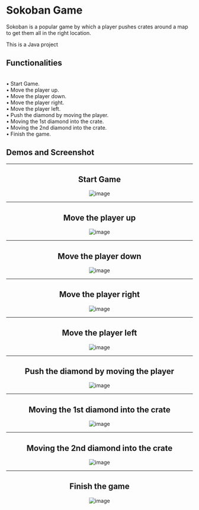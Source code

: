 # Sokoban Game

Sokoban is a popular game by which a player pushes crates around a map to get them all in the right location.

This is a Java project

## Functionalities

<br> • Start Game.
<br> • Move the player up.
<br> • Move the player down.
<br> • Move the player right.
<br> • Move the player left.
<br> • Push the diamond by moving the player.
<br> • Moving the 1st diamond into the crate.
<br> • Moving the 2nd diamond into the crate.
<br> • Finish the game.

## Demos and Screenshot

---

<div align="center">
  <h2>Start Game</h2>
<img src="images/1. Sokoban start.png" alt="image">
</div>

---

<div align="center">
  <h2>Move the player up</h2>
<img src="images/2. move the player up.png" alt="image">
</div>

---

<div align="center">
  <h2>Move the player down</h2>
<img src="images/3. Move the player down.png" alt="image">
</div>

---

<div align="center">
  <h2>Move the player right</h2>
<img src="images/4. Move the player right.png" alt="image">
</div>

---

<div align="center">
  <h2>Move the player left</h2>
<img src="images/5. Move the player left.png" alt="image">
</div>

---

<div align="center">
  <h2>Push the diamond by moving the player</h2>
<img src="images/6. Push the diamond by moving the player.png" alt="image">
</div>

---

<div align="center">
  <h2>Moving the 1st diamond into the crate</h2>
<img src="images/7. Moving the 1st diamond into the crate.png" alt="image">
</div>

---

<div align="center">
  <h2>Moving the 2nd diamond into the crate</h2>
<img src="images/8. Moving the 2nd diamond into the crate.png" alt="image">
</div>

---

<div align="center">
  <h2>Finish the game</h2>
<img src="images/9. Finish the game.png" alt="image">
</div>
